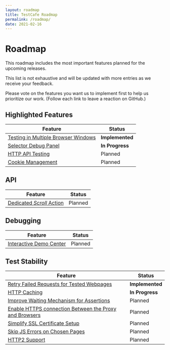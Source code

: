 ```yaml
---
layout: roadmap
title: TestCafe Roadmap
permalink: /roadmap/
date: 2021-02-16
---
```

# Roadmap

This roadmap includes the most important features planned for the upcoming releases.

This list is not exhaustive and will be updated with more entries as we receive your feedback.

Please vote on the features you want us to implement first to help us prioritize our work. (Follow each link to leave a reaction on GitHub.)

## Highlighted Features

Feature                                                                                           | Status
------------------------------------------------------------------------------------------------- | -------------------
[Testing in Multiple Browser Windows](https://github.com/DevExpress/testcafe/issues/912)          | **Implemented**
[Selector Debug Panel](https://github.com/DevExpress/testcafe/issues/3244)                        | **In Progress**
[HTTP API Testing](https://github.com/DevExpress/testcafe/issues/4288)                            | Planned
[Cookie Management](https://github.com/DevExpress/testcafe/issues/5964)                           | Planned

## API

Feature                                                                                           | Status
------------------------------------------------------------------------------------------------- | -------------------
[Dedicated *Scroll* Action](https://github.com/DevExpress/testcafe/issues/5965)                   | Planned

## Debugging

Feature                                                                                           | Status
------------------------------------------------------------------------------------------------- | -------------------
[Interactive Demo Center](https://github.com/DevExpress/testcafe/issues/5966)                     | Planned

## Test Stability

Feature                                                                                           | Status
------------------------------------------------------------------------------------------------- | -------------------
[Retry Failed Requests for Tested Webpages](https://github.com/DevExpress/testcafe/pull/5738)     | **Implemented**
[HTTP Caching](https://github.com/DevExpress/testcafe-hammerhead/issues/863)                      | **In Progress**
[Improve Waiting Mechanism for Assertions](https://github.com/DevExpress/testcafe/issues/5967)    | Planned
[Enable HTTPS connection Between the Proxy and Browsers](https://github.com/DevExpress/testcafe/issues/5974)| Planned
[Simplify SSL Certificate Setup](https://github.com/DevExpress/testcafe/issues/5973)              | Planned
[Skip JS Errors on Chosen Pages](https://github.com/DevExpress/testcafe/issues/2775)              | Planned
[HTTP2 Support](https://github.com/DevExpress/testcafe-hammerhead/issues/1960)                    | Planned
